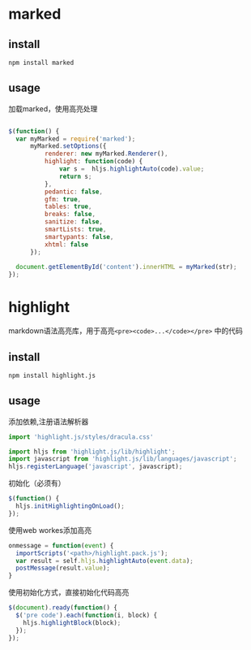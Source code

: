 

# marked

## install
```bash
npm install marked
```

## usage

加载marked，使用高亮处理
```javascript

$(function() {
  var myMarked = require('marked');
      myMarked.setOptions({
          renderer: new myMarked.Renderer(),
          highlight: function(code) {
              var s =  hljs.highlightAuto(code).value;
              return s;
          },
          pedantic: false,
          gfm: true,
          tables: true,
          breaks: false,
          sanitize: false,
          smartLists: true,
          smartypants: false,
          xhtml: false
      });
  
  document.getElementById('content').innerHTML = myMarked(str);
});

```


# highlight

markdown语法高亮库，用于高亮`<pre><code>...</code></pre>`
中的代码
## install
```bash
npm install highlight.js
```



## usage

添加依赖,注册语法解析器
```javascript
import 'highlight.js/styles/dracula.css'

import hljs from 'highlight.js/lib/highlight';
import javascript from 'highlight.js/lib/languages/javascript';
hljs.registerLanguage('javascript', javascript);
```

初始化（必须有）
```javascript
$(function() {
  hljs.initHighlightingOnLoad();
});
```


使用web workes添加高亮
```javascript
onmessage = function(event) {
  importScripts('<path>/highlight.pack.js');
  var result = self.hljs.highlightAuto(event.data);
  postMessage(result.value);
}
```

使用初始化方式，直接初始化代码高亮
```javascript
$(document).ready(function() {
  $('pre code').each(function(i, block) {
    hljs.highlightBlock(block);
  });
});
```
